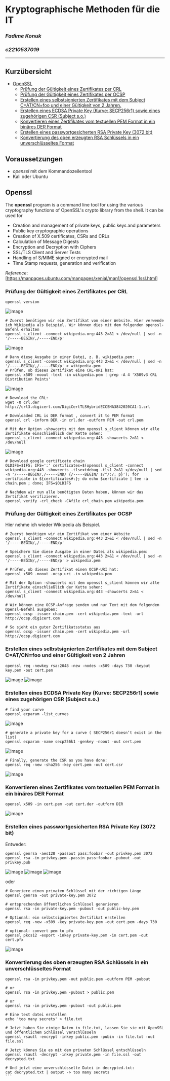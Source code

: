 # Kryptographische Methoden für die IT

### *Fadime Konuk*
### *c2210537019*
___
## Kurzübersicht
- [OpenSSL](#ueberschriften)
	- [Prüfung der Gültigkeit eines Zertifikates per CRL](#crl)
	- [Prüfung der Gültigkeit eines Zertifikates per OCSP](#ocsp)
  - [Erstellen eines selbstsignierten Zertifikates mit dem Subject C=AT/CN=foo
und einer Gültigkeit von 2 Jahren.](#at)
  - [Erstellen eines ECDSA Private Key (Kurve: SECP256r1) sowie eines
zugehörigen CSR (Subject s.o.)](#crs)
  - [Konvertieren eines Zertifikates vom textuellen PEM Format in ein binäres
DER Format](#der)
  - [Erstellen eines passwortgesicherten RSA Private Key (3072 bit)](#rsa)
  - [Konvertierung des oben erzeugten RSA Schlüssels in ein unverschlüsseltes
Format](#rsa1)

## Voraussetzungen
  - _openssl_ mit dem Kommandozeilentool
  - Kali oder Ubuntu

<a name="ueberschriften"></a>
## Openssl

The __openssl__ program is a command line tool for using the various cryptography functions of OpenSSL's crypto library from the shell.  It can be used for
  - Creation and management of private keys, public keys and parameters
  - Public key cryptographic operations
  - Creation of X.509 certificates, CSRs and CRLs
  - Calculation of Message Digests
  - Encryption and Decryption with Ciphers
  - SSL/TLS Client and Server Tests
  - Handling of S/MIME signed or encrypted mail
  - Time Stamp requests, generation and verification
  
_Reference_: [https://manpages.ubuntu.com/manpages/xenial/man1/openssl.1ssl.html]

<a name="crl"></a>
### Prüfung der Gültigkeit eines Zertifikates per CRL

```
openssl version
```
![image](https://user-images.githubusercontent.com/59235025/194764971-4d8d1a9a-001b-4706-9e1a-914e622cfef3.png)

```
# Zuerst benötigen wir ein Zertifikat von einer Website. Hier verwende ich Wikipedia als Beispiel. Wir können dies mit dem folgenden openssl-Befehl erhalten
openssl s_client -connect wikipedia.org:443 2>&1 < /dev/null | sed -n '/-----BEGIN/,/-----END/p'
```
![image](https://user-images.githubusercontent.com/59235025/194765055-17247c8a-bea1-4b43-b495-c651746caee1.png)

```
# Dann diese Ausgabe in einer Datei, z. B. wikipedia.pem:
openssl s_client -connect wikipedia.org:443 2>&1 < /dev/null | sed -n '/-----BEGIN/,/-----END/p' > wikipedia.pem
# Prüfen. ob dieses Zertifikat eine CRL-URI hat:
openssl x509 -noout -text -in wikipedia.pem | grep -A 4 'X509v3 CRL Distribution Points'
```
![image](https://user-images.githubusercontent.com/59235025/194765190-701d82e4-a04b-4ca5-b6f1-6fe45968b7a7.png)

```
# Download the CRL:
wget -O crl.der http://crl3.digicert.com/DigiCertTLSHybridECCSHA3842020CA1-1.crl

# Downloaded CRL is DER format , convert it to PEM format
openssl crl -inform DER -in crl.der -outform PEM -out crl.pem

# Mit der Option -showcerts mit dem openssl s_client können wir alle Zertifikate einschließlich der Kette sehen:
openssl s_client -connect wikipedia.org:443 -showcerts 2>&1 < /dev/null
```
![image](https://user-images.githubusercontent.com/59235025/194765618-852bc2d4-1a74-4682-8f06-8bc6d88bce61.png)

```
# Download google certificate chain
OLDIFS=$IFS; IFS=':' certificates=$(openssl s_client -connect wikipedia.org:443 -showcerts -tlsextdebug -tls1 2>&1 </dev/null | sed -n '/-----BEGIN/,/-----END/ {/-----BEGIN/ s/^/:/; p}'); for certificate in ${certificates#:}; do echo $certificate | tee -a chain.pem ; done; IFS=$OLDIFS

# Nachdem wir nun alle benötigten Daten haben, können wir das Zertifikat verifizieren.
openssl verify -crl_check -CAfile crl_chain.pem wikipedia.pem
```

<a name="ocsp"></a>
### Prüfung der Gültigkeit eines Zertifikates per OCSP

Hier nehme ich wieder Wikipedia als Beispiel.

```
# Zuerst benötigen wir ein Zertifikat von einer Website
openssl s_client -connect wikipedia.org:443 2>&1 < /dev/null | sed -n '/-----BEGIN/,/-----END/p'
```

```
# Speichern Sie diese Ausgabe in einer Datei als wikipedia.pem:
openssl s_client -connect wikipedia.org:443 2>&1 < /dev/null | sed -n '/-----BEGIN/,/-----END/p' > wikipedia.pem

# Prüfen, ob dieses Zertifikat einen OCSP-URI hat:
openssl x509 -noout -ocsp_uri -in wikipedia.pem

# Mit der Option -showcerts mit dem openssl s_client können wir alle Zertifikate einschließlich der Kette sehen:
openssl s_client -connect wikipedia.org:443 -showcerts 2>&1 < /dev/null

# Wir können eine OCSP-Anfrage senden und nur Text mit dem folgenden Opensl-Befehl ausgeben:
openssl ocsp -issuer chain.pem -cert wikipedia.pem -text -url http://ocsp.digicert.com

# So sieht ein guter Zertifikatsstatus aus
openssl ocsp -issuer chain.pem -cert wikipedia.pem -url http://ocsp.digicert.com
```

<a name="at"></a>
### Erstellen eines selbstsignierten Zertifikates mit dem Subject C=AT/CN=foo und einer Gültigkeit von 2 Jahren

```
openssl req -newkey rsa:2048 -new -nodes -x509 -days 730 -keyout key.pem -out cert.pem
```

![image](https://user-images.githubusercontent.com/59235025/194767620-a19452d1-6bee-4bb9-887e-cf26e239457e.png)
![image](https://user-images.githubusercontent.com/59235025/194767723-1c0e8b7e-db06-452a-8e6c-de2e5b78829f.png)

<a name="crs"></a>
### Erstellen eines ECDSA Private Key (Kurve: SECP256r1) sowie eines zugehörigen CSR (Subject s.o.)

```
# find your curve
openssl ecparam -list_curves
````
![image](https://user-images.githubusercontent.com/59235025/194767851-b686f56b-dd24-41eb-bc05-08b029b1cbf1.png)

```
# generate a private key for a curve ( SECP256r1 doesn’t exist in the list)
openssl ecparam -name secp256k1 -genkey -noout -out cert.pem
```
![image](https://user-images.githubusercontent.com/59235025/194767927-58059efe-2251-4db0-b127-8096bd820f17.png)

```
# Finally, generate the CSR as you have done:
openssl req -new -sha256 -key cert.pem -out cert.csr
```
![image](https://user-images.githubusercontent.com/59235025/194768002-209adc02-1975-4994-9224-54775e6990a3.png)


<a name="der"></a>
### Konvertieren eines Zertifikates vom textuellen PEM Format in ein binäres DER Format

```
openssl x509 -in cert.pem -out cert.der -outform DER
```

![image](https://user-images.githubusercontent.com/59235025/194769679-de892cb1-f47a-4918-a0b6-5d2ec3e94114.png)

<a name="rsa"></a>
### Erstellen eines passwortgesicherten RSA Private Key (3072 bit)

Entweder:

```
openssl genrsa -aes128 -passout pass:foobar -out privkey.pem 3072
openssl rsa -in privkey.pem -passin pass:foobar -pubout -out privkey.pub
```
![image](https://user-images.githubusercontent.com/59235025/194769797-9ef810ec-cc2d-4382-9a6b-c8f02a577853.png)
![image](https://user-images.githubusercontent.com/59235025/194769810-1a84967a-ea8d-4c2e-962e-d97ff2e7793f.png)
![image](https://user-images.githubusercontent.com/59235025/194769834-955949ad-4e0b-4ca2-bca3-b64c0833b4d9.png)

oder

```
# Generiere einen privaten Schlüssel mit der richtigen Länge
openssl genrsa -out private-key.pem 3072

# entsprechenden öffentlichen Schlüssel generieren
openssl rsa -in private-key.pem -pubout -out public-key.pem

# Optional: ein selbstsigniertes Zertifikat erstellen
openssl req -new -x509 -key private-key.pem -out cert.pem -days 730

# optional: convert pem to pfx
openssl pkcs12 -export -inkey private-key.pem -in cert.pem -out cert.pfx
```
![image](https://user-images.githubusercontent.com/59235025/194769900-cf32fe2f-7753-42fc-9d3a-55ce3e7cba6d.png)

<a name="rsa1"></a>
### Konvertierung des oben erzeugten RSA Schlüssels in ein unverschlüsseltes Format

````
openssl rsa -in privkey.pem -out public.pem -outform PEM -pubout

# or
openssl rsa -in privkey.pem -pubout > public.pem

# or
openssl rsa -in privkey.pem -pubout -out public.pem

# Eine text datei erstellen
echo 'too many secrets' > file.txt

# Jetzt haben Sie einige Daten in file.txt, lassen Sie sie mit OpenSSL und öffentlichem Schlüssel verschlüsseln
openssl rsautl -encrypt -inkey public.pem -pubin -in file.txt -out file.ssl

# Jetzt können Sie es mit dem privaten Schlüssel entschlüsseln
openssl rsautl -decrypt -inkey private.pem -in file.ssl -out decrypted.txt

# Und jetzt eine unverschlüsselte Datei in decrypted.txt:
cat decrypted.txt | output -> too many secrets
```
